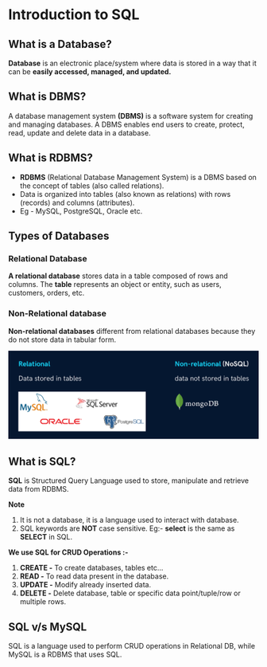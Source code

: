 # Introduction to SQL


## What is a Database?

**Database** is an electronic place/system where data is stored in a way that it can be **easily accessed, managed, and updated.**


## What is DBMS?

A database management system **(DBMS)** is a software system for creating and managing databases. A DBMS enables end users to create, protect, read, update and delete data in a database.


## What is RDBMS?

* **RDBMS** (Relational Database Management System) is a DBMS based on the concept of tables (also called relations).
* Data is organized into tables (also known as relations) with rows (records) and columns (attributes).
* Eg - MySQL, PostgreSQL, Oracle etc.


## Types of Databases

### Relational Database

**A relational database** stores data in a table composed of rows and columns. The **table** represents an object or entity, such as users, customers, orders, etc.


### Non-Relational database

**Non-relational databases** different from relational databases because they do not store data in tabular form.


![loading...](../../images/dbms/sql_/types_of_database.png)



## What is SQL?

**SQL** is Structured Query Language used to store, manipulate and retrieve data from RDBMS.

**Note**<br>
1. It is not a database, it is a language used to interact with database.<br>
2. SQL keywords are **NOT** case sensitive. Eg:- **select** is the same as **SELECT** in SQL.


**We use SQL for CRUD Operations :-**<br>
1. **CREATE -** To create databases, tables etc...<br>
2. **READ -** To read data present in the database.<br>
3. **UPDATE -** Modify already inserted data.<br>
4. **DELETE -** Delete database, table or specific data point/tuple/row or multiple rows.


## SQL v/s MySQL
SQL is a language used to perform CRUD operations in Relational DB, while MySQL is a
RDBMS that uses SQL.


